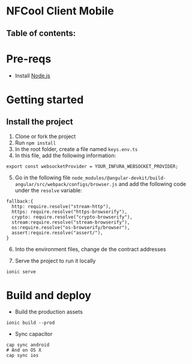 # NFCool Client Mobile

## Table of contents:

# Pre-reqs

- Install [Node.js](https://nodejs.org/en/)

# Getting started

## Install the project

1. Clone or fork the project
2. Run `npm install`
3. In the root folder, create a file named `keys.env.ts`
4. In this file, add the following information:
```
export const websocketProvider = YOUR_INFURA_WEBSOCKET_PROVIDER;
```
5. Go in the following file `node_modules/@angular-devkit/build-angular/src/webpack/configs/browser.js` and add the following code under the `resolve` variable:
```
fallback:{
  http: require.resolve("stream-http"),
  https: require.resolve("https-browserify"),
  crypto: require.resolve("crypto-browserify"),
  stream:require.resolve("stream-browserify"),
  os:require.resolve("os-browserify/browser"),
  assert:require.resolve("assert/"),
}
```
6. Into the environment files, change de the contract addresses


7. Serve the project to run it locally

```
ionic serve
```


# Build and deploy

- Build the production assets

```
ionic build --prod
```

- Sync capacitor

```
cap sync android
# And on OS X
cap sync ios
```

